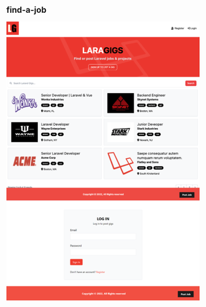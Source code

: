 ## find-a-job

![Alt text](/public/images/screen1.png "Post jobs")
![Alt text](/public/images/screen2.png "Post jobs")
